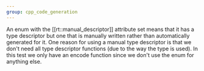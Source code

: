 ```yaml
---
group: cpp_code_generation
---
```

An enum with the [[rt::manual_descriptor]] attribute set means that it has a type descriptor but one that is manually written rather than automatically generated for it. One reason for using a manual type descriptor is that we don't need all type descriptor functions (due to the way the type is used). In this test we only have an encode function since we don't use the enum for anything else.